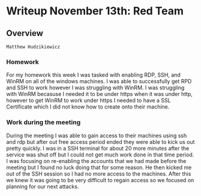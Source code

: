 # Writeup November 13th: Red Team

## Overview
    Matthew Hudzikiewicz

### Homework

For my homework this week I was tasked with enabling RDP, SSH, and WinRM on all of the windows machines. I was able to successfully get RPD and SSH to work however I was struggling with WinRM. I was struggling with WinRM becasuse I needed it to be under https when it was under http, however to get WinRM to work under https I needed to have a SSL Certificate which I did not know how to create onto their machine.

### Work during the meeting
During the meeting I was able to gain access to their machines using ssh and rdp but after out free access period ended they were able to kick us out pretty quickly. I was in a SSH terminal for about 20 more minutes after the service was shut off but I could not get much work done in that time period. I was focusing on re-enabling the accounts that we had made before the meeting but I found no luck doing that for some reason. He then kicked me out of the SSH session so I had no more access to the machines. After this we knew it was going to be very difficult to regain access so we focused on planning for our next attacks. 

